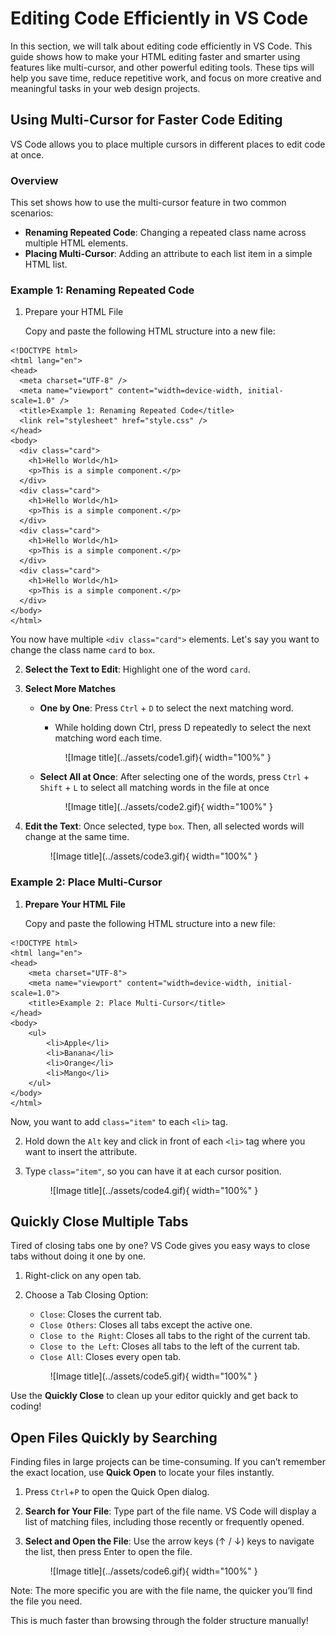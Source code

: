 # Editing Code Efficiently in VS Code
In this section, we will talk about editing code efficiently in VS Code. This guide shows how to make your HTML editing faster and smarter using features like multi-cursor, and other powerful editing tools. These tips will help you save time, reduce repetitive work, and focus on more creative and meaningful tasks in your web design projects.


## Using Multi-Cursor for Faster Code Editing
VS Code allows you to place multiple cursors in different places to edit code at once.

### Overview
This set shows how to use the multi-cursor feature in two common scenarios:

- **Renaming Repeated Code**: Changing a repeated class name across multiple HTML elements.
- **Placing Multi-Cursor**: Adding an attribute to each list item in a simple HTML list.

### Example 1: Renaming Repeated Code
1. Prepare your HTML File
    
    Copy and paste the following HTML structure into a new file:
``` { .html }
<!DOCTYPE html>
<html lang="en">
<head>
  <meta charset="UTF-8" />
  <meta name="viewport" content="width=device-width, initial-scale=1.0" />
  <title>Example 1: Renaming Repeated Code</title>
  <link rel="stylesheet" href="style.css" />
</head>
<body>
  <div class="card">
    <h1>Hello World</h1>
    <p>This is a simple component.</p>
  </div>
  <div class="card">
    <h1>Hello World</h1>
    <p>This is a simple component.</p>
  </div>
  <div class="card">
    <h1>Hello World</h1>
    <p>This is a simple component.</p>
  </div>
  <div class="card">
    <h1>Hello World</h1>
    <p>This is a simple component.</p>
  </div>
</body>
</html>
```
You now have multiple `<div class="card">` elements.
Let's say you want to change the class name `card` to `box`.

2. **Select the Text to Edit**: Highlight one of the word `card`.
3. **Select More Matches**
    - **One by One**: Press `Ctrl` + `D` to select the next matching word.
        -  While holding down Ctrl, press D repeatedly to select the next matching word each time.

      <figure markdown="span">
        ![Image title](../assets/code1.gif){ width="100%" }
      </figure>
    - **Select All at Once**: After selecting one of the words, press `Ctrl` + `Shift` + `L` to select all matching words in the file at once

      <figure markdown="span">
        ![Image title](../assets/code2.gif){ width="100%" }
      </figure>
4. **Edit the Text**: Once selected, type `box`. Then, all selected words will change at the same time.

      <figure markdown="span">
        ![Image title](../assets/code3.gif){ width="100%" }
      </figure>


### Example 2: Place Multi-Cursor
1. **Prepare Your HTML File**
    
    Copy and paste the following HTML structure into a new file:
``` { .html }
<!DOCTYPE html>
<html lang="en">
<head>
    <meta charset="UTF-8">
    <meta name="viewport" content="width=device-width, initial-scale=1.0">
    <title>Example 2: Place Multi-Cursor</title>
</head>
<body>
    <ul>
        <li>Apple</li>
        <li>Banana</li>
        <li>Orange</li>
        <li>Mango</li>
    </ul>
</body>
</html>
```
Now, you want to add `class="item"` to each `<li>` tag.

2. Hold down the `Alt` key and click in front of each `<li>` tag where you want to insert the attribute.
3. Type `class="item"`, so you can have it at each cursor position.

      <figure markdown="span">
        ![Image title](../assets/code4.gif){ width="100%" }
      </figure>


## Quickly Close Multiple Tabs
Tired of closing tabs one by one?
VS Code gives you easy ways to close tabs without doing it one by one.

1. Right-click on any open tab.
2. Choose a Tab Closing Option:
    - `Close`: Closes the current tab.
    - `Close Others`: Closes all tabs except the active one.
    - `Close to the Right`: Closes all tabs to the right of the current tab.
    - `Close to the Left`: Closes all tabs to the left of the current tab.
    - `Close All`: Closes every open tab.
  
    <figure markdown="span">
      ![Image title](../assets/code5.gif){ width="100%" }
    </figure>

Use the **Quickly Close** to clean up your editor quickly and get back to coding!


## Open Files Quickly by Searching
Finding files in large projects can be time-consuming. 
If you can’t remember the exact location, use **Quick Open** to locate your files instantly.

1. Press `Ctrl`+`P` to open the Quick Open dialog.
2. **Search for Your File**: Type part of the file name. VS Code will display a list of matching files, including those recently or frequently opened.
3. **Select and Open the File**: Use the arrow keys (↑ / ↓) keys to navigate the list, then press Enter to open the file.

    <figure markdown="span">
      ![Image title](../assets/code6.gif){ width="100%" }
    </figure>

Note: The more specific you are with the file name, the quicker you’ll find the file you need.

This is much faster than browsing through the folder structure manually!